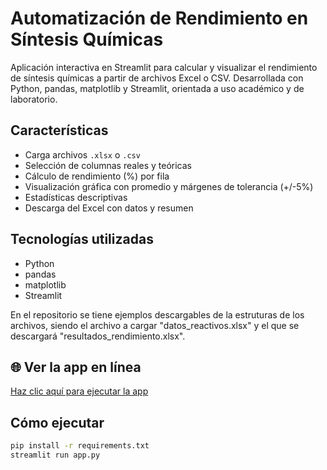 #   Automatización de Rendimiento en Síntesis Químicas
Aplicación interactiva en Streamlit para calcular y visualizar el rendimiento de síntesis químicas a partir de archivos Excel o CSV. Desarrollada con Python, pandas, matplotlib y Streamlit, orientada a uso académico y de laboratorio.

## Características
- Carga archivos `.xlsx` o `.csv`
- Selección de columnas reales y teóricas
- Cálculo de rendimiento (%) por fila
- Visualización gráfica con promedio y márgenes de tolerancia (+/-5%)
- Estadísticas descriptivas
- Descarga del Excel con datos y resumen

## Tecnologías utilizadas
- Python
- pandas
- matplotlib
- Streamlit

En el repositorio se tiene ejemplos descargables de la estruturas de los archivos, siendo el archivo a cargar "datos_reactivos.xlsx" y el que se descargará "resultados_rendimiento.xlsx".

## 🌐 Ver la app en línea
[Haz clic aquí para ejecutar la app](https://jcam2327-automatizacionrendimientorx-cubvwer6yx2nzo5pc2lc8z.streamlit.app/)


## Cómo ejecutar
```bash
pip install -r requirements.txt
streamlit run app.py
